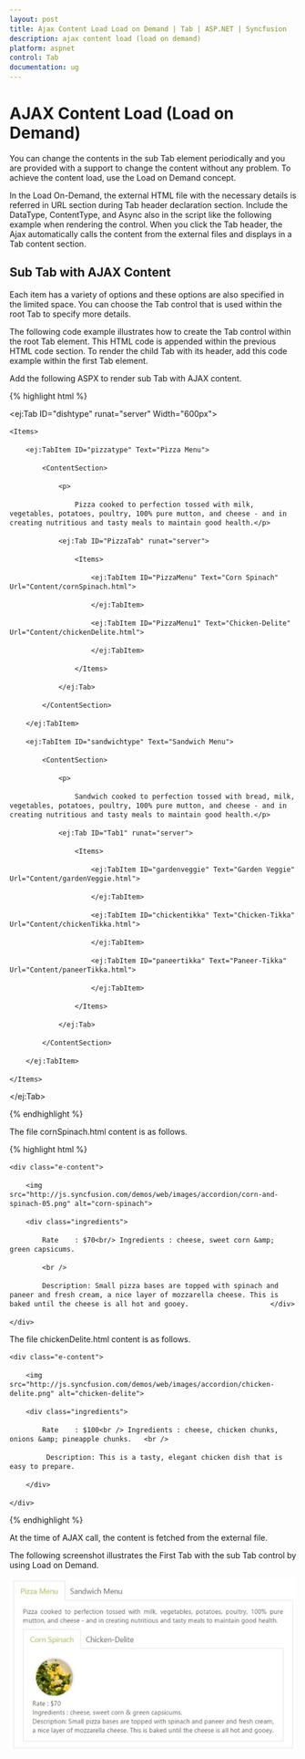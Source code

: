 ```yaml
---
layout: post
title: Ajax Content Load Load on Demand | Tab | ASP.NET | Syncfusion
description: ajax content load (load on demand)
platform: aspnet
control: Tab
documentation: ug
---
```


# AJAX Content Load (Load on Demand)

You can change the contents in the sub Tab element periodically and you are provided with a support to change the content without any problem. To achieve the content load, use the Load on Demand concept.

In the Load On-Demand, the external HTML file with the necessary details is referred in URL section during Tab header declaration section. Include the DataType, ContentType, and Async also in the script like the following example when rendering the control. When you click the Tab header, the Ajax automatically calls the content from the external files and displays in a Tab content section. 

## Sub Tab with AJAX Content

Each item has a variety of options and these options are also specified in the limited space. You can choose the Tab control that is used within the root Tab to specify more details.

The following code example illustrates how to create the Tab control within the root Tab element. This HTML code is appended within the previous HTML code section. To render the child Tab with its header, add this code example within the first Tab element. 

Add the following ASPX to render sub Tab with AJAX content.

{% highlight html %}

<ej:Tab ID="dishtype" runat="server" Width="600px">

    <Items>

        <ej:TabItem ID="pizzatype" Text="Pizza Menu">

            <ContentSection>

                <p>

                    Pizza cooked to perfection tossed with milk, vegetables, potatoes, poultry, 100% pure mutton, and cheese - and in creating nutritious and tasty meals to maintain good health.</p>

                <ej:Tab ID="PizzaTab" runat="server">

                    <Items>

                        <ej:TabItem ID="PizzaMenu" Text="Corn Spinach" Url="Content/cornSpinach.html">

                        </ej:TabItem>

                        <ej:TabItem ID="PizzaMenu1" Text="Chicken-Delite" Url="Content/chickenDelite.html">

                        </ej:TabItem>

                    </Items>

                </ej:Tab>

            </ContentSection>

        </ej:TabItem>

        <ej:TabItem ID="sandwichtype" Text="Sandwich Menu">

            <ContentSection>

                <p>

                    Sandwich cooked to perfection tossed with bread, milk, vegetables, potatoes, poultry, 100% pure mutton, and cheese - and in creating nutritious and tasty meals to maintain good health.</p>

                <ej:Tab ID="Tab1" runat="server">

                    <Items>

                        <ej:TabItem ID="gardenveggie" Text="Garden Veggie" Url="Content/gardenVeggie.html">

                        </ej:TabItem>

                        <ej:TabItem ID="chickentikka" Text="Chicken-Tikka" Url="Content/chickenTikka.html">

                        </ej:TabItem>

                        <ej:TabItem ID="paneertikka" Text="Paneer-Tikka" Url="Content/paneerTikka.html">

                        </ej:TabItem>

                    </Items>

                </ej:Tab>

            </ContentSection>

        </ej:TabItem>

    </Items>

</ej:Tab>

{% endhighlight %}

The file cornSpinach.html content is as follows. 

{% highlight html %}

<!DOCTYPE html>

<html xmlns="http://www.w3.org/1999/xhtml">

<body>

    <div class="e-content">

        <img src="http://js.syncfusion.com/demos/web/images/accordion/corn-and-spinach-05.png" alt="corn-spinach">

        <div class="ingredients">

            Rate    : $70<br/> Ingredients : cheese, sweet corn &amp; green capsicums.

            <br />

            Description: Small pizza bases are topped with spinach and paneer and fresh cream, a nice layer of mozzarella cheese. This is baked until the cheese is all hot and gooey.                    </div>

    </div>   

</body>

</html>

 The file chickenDelite.html content is as follows.

<!DOCTYPE html>

<html xmlns="http://www.w3.org/1999/xhtml">

<body>

    <div class="e-content">

        <img src="http://js.syncfusion.com/demos/web/images/accordion/chicken-delite.png" alt="chicken-delite">

        <div class="ingredients">

            Rate    : $100<br /> Ingredients : cheese, chicken chunks, onions &amp; pineapple chunks.   <br /> 

             Description: This is a tasty, elegant chicken dish that is easy to prepare.

        </div>

    </div>

</body>

</html>

{% endhighlight %}


At the time of AJAX call, the content is fetched from the external file.



The following screenshot illustrates the First Tab with the sub Tab control by using Load on Demand. 

![](Ajax-Content-Load-Load-on-Demand_images/Ajax-Content-Load-Load-on-Demand_img1.png) 



